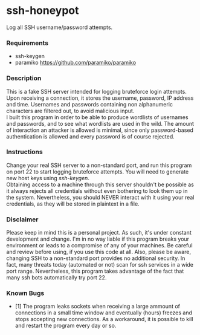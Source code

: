 # ssh-honeypot
Log all SSH username/password attempts.

### **Requirements**
* ssh-keygen
* paramiko https://github.com/paramiko/paramiko

### **Description**
This is a fake SSH server intended for logging bruteforce login attempts. Upon receiving a connection, it stores the username, password, IP address and time. Usernames and passwords containing non alphanumeric characters are filtered out, to avoid malicious input.\
I built this program in order to be able to produce wordlists of usernames and passwords, and to see what wordlists are used in the wild. The amount of interaction an attacker is allowed is minimal, since only password-based authentication is allowed and every password is of course rejected.

### **Instructions**
Change your real SSH server to a non-standard port, and run this program on port 22 to start logging bruteforce attempts. You will need to generate new host keys using *ssh-keygen*.\
Obtaining access to a machine through this server shouldn't be possible as it always rejects all credentials without even bothering to look them up in the system. Nevertheless, you should NEVER interact with it using your real credentials, as they will be stored in plaintext in a file.

### **Disclaimer**
Please keep in mind this is a personal project. As such, it's under constant development and change. I'm in no way liable if this program breaks your environment or leads to a compromise of any of your machines. Be careful and review before using, if you use this code at all.
Also, please be aware, changing SSH to a non-standard port provides no additional security. In fact, many threats today (automated or not) scan for ssh services in a wide port range. Nevertheless, this program takes advantage of the fact that many ssh bots automatically try port 22.
### **Known Bugs**
* [1] The program leaks sockets when receiving a large ammount of connections in a small time window and eventually (hours) freezes and stops accepting new connections. As a workaround, it is possible to kill and restart the program every day or so.

